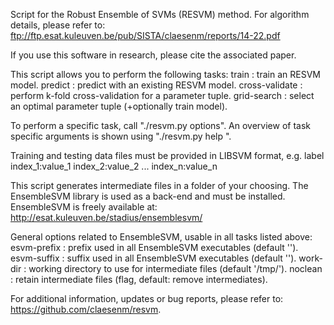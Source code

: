 Script for the Robust Ensemble of SVMs (RESVM) method. For algorithm details, 
please refer to:
    ftp://ftp.esat.kuleuven.be/pub/SISTA/claesenm/reports/14-22.pdf

If you use this software in research, please cite the associated paper.

This script allows you to perform the following tasks:
train          : train an RESVM model.
predict        : predict with an existing RESVM model.
cross-validate : perform k-fold cross-validation for a parameter tuple.
grid-search    : select an optimal parameter tuple (+optionally train model).

To perform a specific task, call "./resvm.py <task> options".
An overview of task specific arguments is shown using "./resvm.py help <task>".

Training and testing data files must be provided in LIBSVM format, e.g.
label index_1:value_1 index_2:value_2 ... index_n:value_n


This script generates intermediate files in a folder of your choosing. 
The EnsembleSVM library is used as a back-end and must be installed.
EnsembleSVM is freely available at: 
  http://esat.kuleuven.be/stadius/ensemblesvm/

General options related to EnsembleSVM, usable in all tasks listed above:
esvm-prefix : prefix used in all EnsembleSVM executables (default '').
esvm-suffix : suffix used in all EnsembleSVM executables (default '').
work-dir    : working directory to use for intermediate files (default '/tmp/').
noclean     : retain intermediate files (flag, default: remove intermediates).

For additional information, updates or bug reports, please refer to:
    https://github.com/claesenm/resvm.
